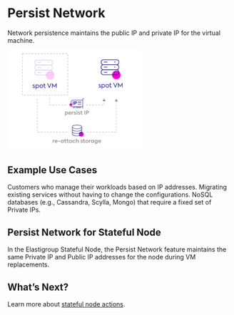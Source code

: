 # Persist Network

Network persistence maintains the public IP and private IP for the virtual machine.

<img src="/elastigroup/_media/azure-features-stateful-nodes-01.png" width="300" />

## Example Use Cases

Customers who manage their workloads based on IP addresses.
Migrating existing services without having to change the configurations.
NoSQL databases (e.g., Cassandra, Scylla, Mongo) that require a fixed set of Private IPs.

## Persist Network for Stateful Node
In the Elastigroup Stateful Node, the Persist Network feature maintains the same Private IP and Public IP addresses for the node during VM replacements.

## What’s Next?

Learn more about [stateful node actions](elastigroup/features-azure/stateful-nodes/actions).
